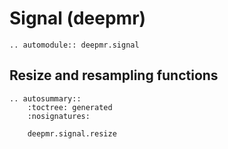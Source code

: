 # Signal (deepmr)

```{eval-rst}
.. automodule:: deepmr.signal
```

## Resize and resampling functions
```{eval-rst}
.. autosummary::
	:toctree: generated
	:nosignatures:
	
	deepmr.signal.resize
```
